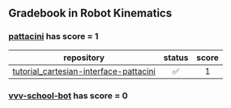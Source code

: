 ## Gradebook in Robot Kinematics

### [**pattacini**](https://github.com/pattacini) has score = **1**

| repository | status | score |
|    :--:    |  :--:  | :--:  |
| [tutorial_cartesian-interface-pattacini](https://github.com/vvv17-kinematics/tutorial_cartesian-interface-pattacini) | :white_check_mark: | 1 |


### [**vvv-school-bot**](https://github.com/vvv-school-bot) has score = **0**


